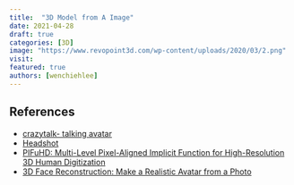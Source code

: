 ```yaml
---
title:  "3D Model from A Image"
date: 2021-04-28
draft: true
categories: [3D]
image: "https://www.revopoint3d.com/wp-content/uploads/2020/03/2.png"
visit:
featured: true
authors: [wenchiehlee]
---
```


## References
* [crazytalk- talking avatar](https://www.reallusion.com/crazytalk/features.html)
* [Headshot](https://www.reallusion.com/character-creator/headshot/default.html#overview)
* [PIFuHD: Multi-Level Pixel-Aligned Implicit Function for High-Resolution 3D Human Digitization](https://shunsukesaito.github.io/PIFuHD/)
* [3D Face Reconstruction: Make a Realistic Avatar from a Photo](https://fabulousjeong.medium.com/3d-face-reconstruction-make-a-realistic-avatar-from-a-photo-2ccfa07af2c6)